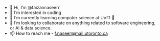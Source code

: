 - 👋 Hi, I’m @faizannaseerr
- 👀 I’m interested in coding
- 🌱 I’m currently learning computer science at UofT 🥳
- 💞️ I’m looking to collaborate on anything related to software engineering, or AI & data science.
- 📫 How to reach me - f.naseer@mail.utoronto.ca
<!---
faizannaseerr/faizannaseerr is a ✨ special ✨ repository because its `README.md` (this file) appears on your GitHub profile.
You can click the Preview link to take a look at your changes.
--->
